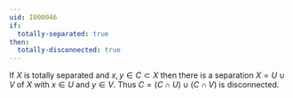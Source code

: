 ```yaml
---
uid: I000046
if:
  totally-separated: true
then:
  totally-disconnected: true
---
```

If $X$ is totally separated and $x,y \in C \subset X$ then there is a separation $X = U \cup V$ of $X$ with $x \in U$ and $y \in V$. Thus $C = (C \cap U) \cup (C \cap V)$ is disconnected.

